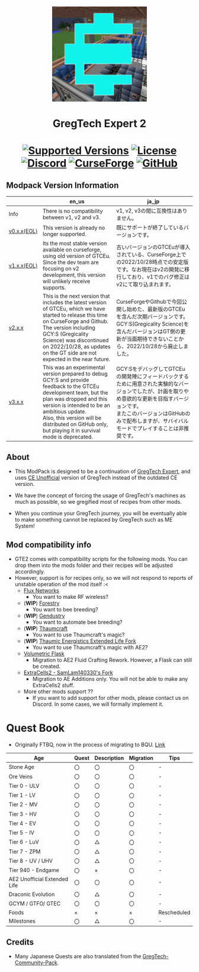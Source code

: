 <p align="center"><img src="https://github.com/GTModpackTeam/gregtech-expert-2/blob/main/overrides/config/txloader/load/custommainmenu/textures/logo.png" alt="Logo" width="256" height="256"></p>
<h1 align="center">GregTech Expert 2</h1>
<h1 align="center">
    <a href="https://www.curseforge.com/minecraft/modpacks/gregtech-expert-2"><img src="https://img.shields.io/badge/Available%20for-MC%201.12.2%20-informational?style=for-the-badge" alt="Supported Versions"></a>
    <a href="https://github.com/GTModpackTeam/gregtech-expert-2/blob/main/LICENSE"><img src="https://img.shields.io/github/license/GTModpackTeam/gregtech-expert-2?style=for-the-badge" alt="License"></a>
    <a href="https://discord.gg/xBwHpZyZdW"><img src="https://img.shields.io/discord/945647524855812176?color=5464ec&label=Discord&style=for-the-badge" alt="Discord"></a>
    <a href="https://www.curseforge.com/minecraft/modpacks/gregtech-expert-2"><img src="https://cf.way2muchnoise.eu/565238.svg?badge_style=for_the_badge" alt="CurseForge"></a>
    <a href="https://www.curseforge.com/minecraft/modpacks/gregtech-expert-2/releases"><img src="https://img.shields.io/github/downloads/GTModpackTeam/gregtech-expert-2/total?sort=semver&logo=github&label=&style=for-the-badge&color=2d2d2d&labelColor=545454&logoColor=FFFFFF" alt="GitHub"></a>
</h1>


## Modpack Version Information

|  | en_us | ja_jp |
| - | - | - |
| Info | There is no compatibility between v1, v2 and v3. | v1, v2, v3の間に互換性はありません。 |
| [v0.x.x(EOL)](/CHANGELOG_v0.md) | This version is already no longer supported. | 既にサポートが終了しているバージョンです。 |
| [v1.x.x(EOL)](/CHANGELOG_v1.md) | Its the most stable version available on curseforge, using old version of GTCEu. Since the dev team are focusing on v2 development, this version will unlikely receive supports. | 古いバージョンのGTCEuが導入されている、CurseForge上での2022/10/28時点での安定版です。なお現在はv2の開発に移行しており、v1でのバグ修正はv2にて取り込まれます。 |
| [v2.x.x](/CHANGELOG_v2.md) | This is the next version that includes the latest version of GTCEu, which we have started to release this time on CurseForge and Github.<br />The version including GCY:S (Gregicality Science) was discontinued on 2022/10/28, as updates on the GT side are not expected in the near future. | CurseForgeやGithubで今回公開し始めた、最新版のGTCEuを含んだ次期バージョンです。<br />GCY:S(Gregicality Science)を含んだバージョンはGT側の更新が当面期待できないことから、2022/10/28から廃止しました。 |
| [v3.x.x](/CHANGELOG_v3.md) | This was an experimental version prepared to debug GCY:S and provide feedback to the GTCEu development team, but the plan was dropped and this version is intended to be an ambitious update. <br />Also, this version will be distributed on GitHub only, but playing it in survival mode is deprecated. | GCY:SをデバッグしてGTCEuの開発陣にフィードバックするために用意された実験的なバージョンでしたが、計画を取りやめ意欲的な更新を目指すバージョンです。<br />またこのバージョンはGitHubのみで配布しますが、サバイバルモードでプレイすることは非推奨です。 |


## About

- This ModPack is designed to be a continuation of [GregTech Expert](https://www.curseforge.com/minecraft/modpacks/gregtech-expert), and uses [CE Unofficial](https://www.curseforge.com/minecraft/mc-mods/gregtech-ce-unofficial) version of GregTech instead of the outdated CE version.
- We have the concept of forcing the usage of GregTech's machines as much as possible, so we gregified most of recipes from other mods.

- When you continue your GregTech journey, you will be eventually able to make something cannot be replaced by GregTech such as ME System!


## Mod compatibility info

- GTE2 comes with compatibility scripts for the following mods. You can drop them into the mods folder and their recipes will be adjusted accordingly.
- However, support is for recipes only, so we will not respond to reports of unstable operation of the mod itself :<
    - [Flux Networks](https://www.curseforge.com/minecraft/mc-mods/flux-networks)
        - You want to make RF wireless?
    - (**WIP**) [Forestry](https://www.curseforge.com/minecraft/mc-mods/forestry)
        - You want to bee breeding?
    - (**WIP**) [Gendustry](https://www.curseforge.com/minecraft/mc-mods/gendustry)
        - You want to automate bee breeding?
    - (**WIP**) [Thaumcraft](https://www.curseforge.com/minecraft/mc-mods/thaumcraft)
        - You want to use Thaumcraft's magic?
    - (**WIP**) [Thaumic Energistics Extended Life Fork](https://www.curseforge.com/minecraft/mc-mods/thaumic-energistics-extended-life-fork)
        - You want to use Thaumcraft's magic with AE2?
    - [Volumetric Flask](https://www.curseforge.com/minecraft/mc-mods/volumetric-flask)
        - Migration to AE2 Fluid Crafting Rework. However, a Flask can still be created.
    - [ExtraCells2 - SamLam140330's Fork](https://www.curseforge.com/minecraft/mc-mods/extra-cells-2-samlam140330s-fork)
        - Migration to AE Additions only. You will not be able to make any ExtraCells2 stuff.
    - More other mods support ??
        - If you want to add support for other mods, please contact us on Discord. In some cases, we will formally implement it.


# Quest Book
- Originally FTBQ, now in the process of migrating to BQU. [Link](https://github.com/GTModpackTeam/GregTech-Expert-2-FTBQuestBook)

| Age | Quest | Description | Migration | Tips |
| ---- | ---- | ---- | ---- | --- |
| Stone Age | 〇 | 〇 | 〇 | - |
| Ore Veins | 〇 | 〇 | 〇 | - |
| Tier 0 - ULV | 〇 | 〇 | 〇 | - |
| Tier 1 - LV | 〇 | 〇 | 〇 | - |
| Tier 2 - MV | 〇 | 〇 | 〇 | - |
| Tier 3 - HV | 〇 | 〇 | 〇 | - |
| Tier 4 - EV | 〇 | 〇 | 〇 | - |
| Tier 5 - IV | 〇 | 〇 | 〇 | - |
| Tier 6 - LuV | 〇 | △ | 〇 | - |
| Tier 7 - ZPM | 〇 | △ | 〇 | - |
| Tier 8 - UV / UHV | 〇 | △ | 〇 | - |
| Tier 940 - Endgame | 〇 | × | 〇 | - |
| AE2 Unofficial Extended Life | 〇 | 〇 | 〇 | - |
| Draconic Evolution | 〇 | △ | 〇 | - |
| GCYM / GTFO/ GTEC | 〇 | 〇 | 〇 | - |
| Foods | × | × | × | Rescheduled |
| Milestones | 〇 | △ | 〇 | - |


## Credits

- Many Japanese Quests are also translated from the [GregTech-Community-Pack](https://github.com/GregTechCEu/GregTech-Community-Pack).
